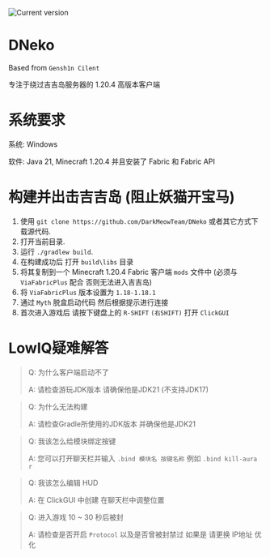 [//]: <> (Thanks for the advice KiLAB, now I'm going to ice out the README even more)
[//]: <> (Don't worry, these are comments, they won't actually show on the readme :)

![Current version](https://img.shields.io/badge/version-DevBuild-green)

# DNeko

Based from `Gensh1n Cilent`

专注于绕过吉吉岛服务器的 1.20.4 高版本客户端

# 系统要求

系统: Windows

软件: Java 21, Minecraft 1.20.4 并且安装了 Fabric 和 Fabric API

# 构建并出击吉吉岛 (阻止妖猫开宝马)

1. 使用 `git clone https://github.com/DarkMeowTeam/DNeko` 或者其它方式下载源代码.
2. 打开当前目录.
3. 运行 `./gradlew build`.
4. 在构建成功后 打开 `build\libs` 目录
5. 将其复制到一个 Minecraft 1.20.4 Fabric 客户端 `mods` 文件中 (必须与 `ViaFabricPlus` 配合 否则无法进入吉吉岛)
6. 将 `ViaFabricPlus` 版本设置为 `1.18-1.18.1`
7. 通过 `Myth` 脱盒启动代码 然后根据提示进行连接
8. 首次进入游戏后 请按下键盘上的 `R-SHIFT` `(右SHIFT)` 打开 `ClickGUI`

# LowIQ疑难解答

> Q: 为什么客户端启动不了
>
> A: 请检查游玩JDK版本 请确保他是JDK21 (不支持JDK17)

> Q: 为什么无法构建
>
> A: 请检查Gradle所使用的JDK版本 并确保他是JDK21

> Q: 我该怎么给模块绑定按键
> 
> A: 您可以打开聊天栏并输入 `.bind 模块名 按键名称` 例如 `.bind kill-aura r`

> Q: 我该怎么编辑 HUD
> 
> A: 在 ClickGUI 中创建  在聊天栏中调整位置

> Q: 进入游戏 10 ~ 30 秒后被封
> 
> A: 请检查是否开启 `Protocol` 以及是否曾被封禁过 如果是 请更换 IP地址 优化
